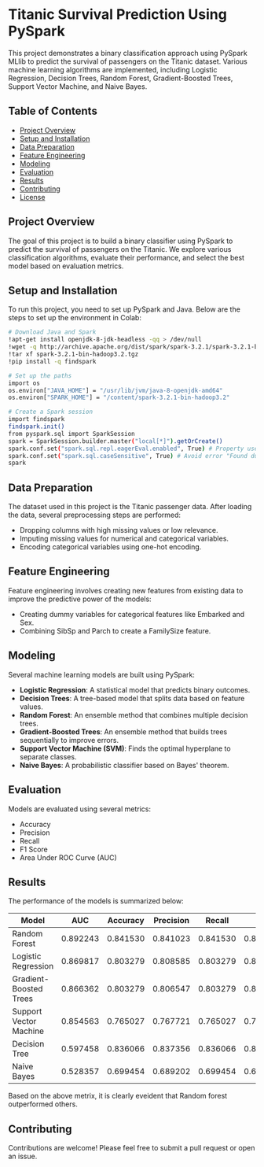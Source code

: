 # Titanic Survival Prediction Using PySpark

This project demonstrates a binary classification approach using PySpark MLlib to predict the survival of passengers on the Titanic dataset. Various machine learning algorithms are implemented, including Logistic Regression, Decision Trees, Random Forest, Gradient-Boosted Trees, Support Vector Machine, and Naive Bayes.

## Table of Contents
- [Project Overview](#project-overview)
- [Setup and Installation](#setup-and-installation)
- [Data Preparation](#data-preparation)
- [Feature Engineering](#feature-engineering)
- [Modeling](#modeling)
- [Evaluation](#evaluation)
- [Results](#results)
- [Contributing](#contributing)
- [License](#license)

## Project Overview
The goal of this project is to build a binary classifier using PySpark to predict the survival of passengers on the Titanic. We explore various classification algorithms, evaluate their performance, and select the best model based on evaluation metrics.

## Setup and Installation
To run this project, you need to set up PySpark and Java. Below are the steps to set up the environment in Colab:

```bash
# Download Java and Spark
!apt-get install openjdk-8-jdk-headless -qq > /dev/null
!wget -q http://archive.apache.org/dist/spark/spark-3.2.1/spark-3.2.1-bin-hadoop3.2.tgz
!tar xf spark-3.2.1-bin-hadoop3.2.tgz
!pip install -q findspark

# Set up the paths
import os
os.environ["JAVA_HOME"] = "/usr/lib/jvm/java-8-openjdk-amd64"
os.environ["SPARK_HOME"] = "/content/spark-3.2.1-bin-hadoop3.2"

# Create a Spark session
import findspark
findspark.init()
from pyspark.sql import SparkSession
spark = SparkSession.builder.master("local[*]").getOrCreate()
spark.conf.set("spark.sql.repl.eagerEval.enabled", True) # Property used to format output tables better
spark.conf.set("spark.sql.caseSensitive", True) # Avoid error "Found duplicate column(s) in the data schema"
spark

```

## Data Preparation
The dataset used in this project is the Titanic passenger data. After loading the data, several preprocessing steps are performed:

- Dropping columns with high missing values or low relevance.
- Imputing missing values for numerical and categorical variables.
- Encoding categorical variables using one-hot encoding.

## Feature Engineering
Feature engineering involves creating new features from existing data to improve the predictive power of the models:

- Creating dummy variables for categorical features like Embarked and Sex.
- Combining SibSp and Parch to create a FamilySize feature.

## Modeling
Several machine learning models are built using PySpark:

- **Logistic Regression**: A statistical model that predicts binary outcomes.
- **Decision Trees**: A tree-based model that splits data based on feature values.
- **Random Forest**: An ensemble method that combines multiple decision trees.
- **Gradient-Boosted Trees**: An ensemble method that builds trees sequentially to improve errors.
- **Support Vector Machine (SVM)**: Finds the optimal hyperplane to separate classes.
- **Naive Bayes**: A probabilistic classifier based on Bayes' theorem.

## Evaluation
Models are evaluated using several metrics:

- Accuracy
- Precision
- Recall
- F1 Score
- Area Under ROC Curve (AUC)

## Results
The performance of the models is summarized below:

| Model                     | AUC      | Accuracy | Precision | Recall   | F1       |
|---------------------------|----------|----------|-----------|----------|----------|
| Random Forest             | 0.892243 | 0.841530 | 0.841023  | 0.841530 | 0.841250 |
| Logistic Regression       | 0.869817 | 0.803279 | 0.808585  | 0.803279 | 0.805052 |
| Gradient-Boosted Trees    | 0.866362 | 0.803279 | 0.806547  | 0.803279 | 0.804519 |
| Support Vector Machine    | 0.854563 | 0.765027 | 0.767721  | 0.765027 | 0.766165 |
| Decision Tree             | 0.597458 | 0.836066 | 0.837356  | 0.836066 | 0.836607 |
| Naive Bayes               | 0.528357 | 0.699454 | 0.689202  | 0.699454 | 0.690602 |

Based on the above metrix, it is clearly eveident that Random forest outperformed others.

## Contributing
Contributions are welcome! Please feel free to submit a pull request or open an issue.

